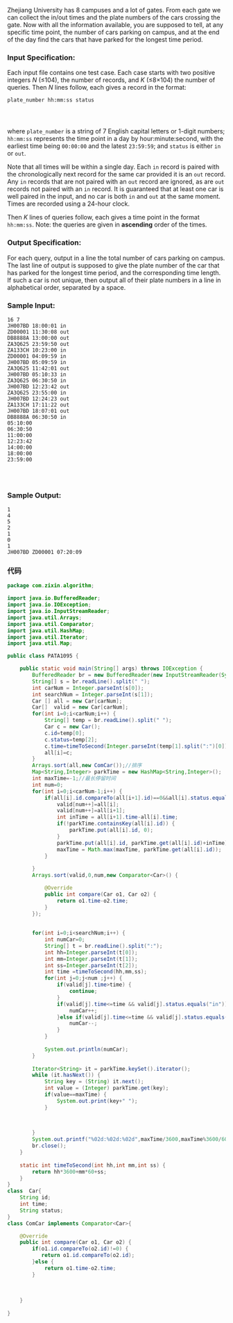 Zhejiang University has 8 campuses and a lot of gates. From each gate we can collect the in/out times and the plate numbers of the cars crossing the gate. Now with all the information available, you are supposed to tell, at any specific time point, the number of cars parking on campus, and at the end of the day find the cars that have parked for the longest time period.

### Input Specification:

Each input file contains one test case. Each case starts with two positive integers *N* (≤104), the number of records, and *K* (≤8×104) the number of queries. Then *N* lines follow, each gives a record in the format:

```
plate_number hh:mm:ss status

      
    
```

where `plate_number` is a string of 7 English capital letters or 1-digit numbers; `hh:mm:ss` represents the time point in a day by hour:minute:second, with the earliest time being `00:00:00` and the latest `23:59:59`; and `status` is either `in` or `out`.

Note that all times will be within a single day. Each `in` record is paired with the chronologically next record for the same car provided it is an `out` record. Any `in` records that are not paired with an `out` record are ignored, as are `out` records not paired with an `in` record. It is guaranteed that at least one car is well paired in the input, and no car is both `in` and `out` at the same moment. Times are recorded using a 24-hour clock.

Then *K* lines of queries follow, each gives a time point in the format `hh:mm:ss`. Note: the queries are given in **ascending** order of the times.

### Output Specification:

For each query, output in a line the total number of cars parking on campus. The last line of output is supposed to give the plate number of the car that has parked for the longest time period, and the corresponding time length. If such a car is not unique, then output all of their plate numbers in a line in alphabetical order, separated by a space.

### Sample Input:

```in
16 7
JH007BD 18:00:01 in
ZD00001 11:30:08 out
DB8888A 13:00:00 out
ZA3Q625 23:59:50 out
ZA133CH 10:23:00 in
ZD00001 04:09:59 in
JH007BD 05:09:59 in
ZA3Q625 11:42:01 out
JH007BD 05:10:33 in
ZA3Q625 06:30:50 in
JH007BD 12:23:42 out
ZA3Q625 23:55:00 in
JH007BD 12:24:23 out
ZA133CH 17:11:22 out
JH007BD 18:07:01 out
DB8888A 06:30:50 in
05:10:00
06:30:50
11:00:00
12:23:42
14:00:00
18:00:00
23:59:00

      
    
```

### Sample Output:

```out
1
4
5
2
1
0
1
JH007BD ZD00001 07:20:09
```

 ### 代码

```java
package com.zixin.algorithm;

import java.io.BufferedReader;
import java.io.IOException;
import java.io.InputStreamReader;
import java.util.Arrays;
import java.util.Comparator;
import java.util.HashMap;
import java.util.Iterator;
import java.util.Map;

public class PATA1095 {

	public static void main(String[] args) throws IOException {
		BufferedReader br = new BufferedReader(new InputStreamReader(System.in));
		String[] s = br.readLine().split(" ");
        int carNum = Integer.parseInt(s[0]);
        int searchNum = Integer.parseInt(s[1]);
        Car [] all = new Car[carNum];
        Car[]  valid = new Car[carNum];
        for(int i=0;i<carNum;i++) {
        	String[] temp = br.readLine().split(" ");
        	Car c = new Car();
        	c.id=temp[0];
        	c.status=temp[2];
        	c.time=timeToSecond(Integer.parseInt(temp[1].split(":")[0]),Integer.parseInt(temp[1].split(":")[1]),Integer.parseInt(temp[1].split(":")[2]));
        	all[i]=c;
        }
        Arrays.sort(all,new ComCar());//排序
        Map<String,Integer> parkTime = new HashMap<String,Integer>();
        int maxTime=-1;//最长停留时间
        int num=0;
        for(int i=0;i<carNum-1;i++) {
        	if(all[i].id.compareTo(all[i+1].id)==0&&all[i].status.equals("in")&&all[i+1].status.equals("out")) {
        		valid[num++]=all[i];
        		valid[num++]=all[i+1];
        		int inTime = all[i+1].time-all[i].time;
        		if(!parkTime.containsKey(all[i].id)) {
        			parkTime.put(all[i].id, 0);
        		}
        		parkTime.put(all[i].id, parkTime.get(all[i].id)+inTime);
        		maxTime = Math.max(maxTime, parkTime.get(all[i].id));
        	}
        	
        }
        Arrays.sort(valid,0,num,new Comparator<Car>() {

			@Override
			public int compare(Car o1, Car o2) {
				return o1.time-o2.time;
			}
		});
       
      
        for(int i=0;i<searchNum;i++) {
        	int numCar=0;
        	String[] t = br.readLine().split(":");
        	int hh=Integer.parseInt(t[0]);
        	int mm=Integer.parseInt(t[1]);
        	int ss=Integer.parseInt(t[2]);
        	int time =timeToSecond(hh,mm,ss);
        	for(int j=0;j<num ;j++) {
        		if(valid[j].time>time) {
        			continue;
        		}
        		if(valid[j].time<=time && valid[j].status.equals("in")) {
        			numCar++;
        		}else if(valid[j].time<=time && valid[j].status.equals("out")){
        			numCar--;
        		}
        	}
        	
        	System.out.println(numCar);
        }
       
        Iterator<String> it = parkTime.keySet().iterator();
        while (it.hasNext()) {
            String key = (String) it.next();
            int value = (Integer) parkTime.get(key);
            if(value==maxTime) {
            	System.out.print(key+" ");
            }
            

            
        }
        System.out.printf("%02d:%02d:%02d",maxTime/3600,maxTime%3600/60,maxTime%60);
        br.close();
 	}
	 
	static int timeToSecond(int hh,int mm,int ss) {
		return hh*3600+mm*60+ss;
	}
}
class  Car{
	String id;
	int time;
	String status;
}
class ComCar implements Comparator<Car>{

	@Override
	public int compare(Car o1, Car o2) {
		if(o1.id.compareTo(o2.id)!=0) {
		   return o1.id.compareTo(o2.id);	
		}else {
			return o1.time-o2.time;
		}
		
		
		
	}
	
}
```

